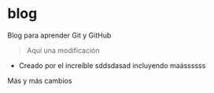 # blog

Blog para aprender Git y GitHub

> Aquí una modificación

- Creado por el increíble sddsdasad
  incluyendo maássssss

Más y más cambios
